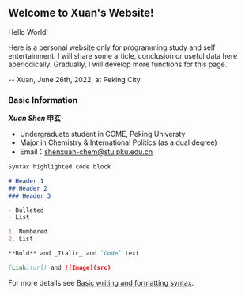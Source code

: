## Welcome to Xuan's Website!

Hello World!

Here is a personal website only for programming study and self entertainment. I will share some article, conclusion or useful data here aperiodically. Gradually, I will develop more functions for this page. 

-- Xuan, June 26th, 2022, at Peking City

### Basic Information

**_Xuan Shen_ 申玄**
- Undergraduate student in CCME, Peking Universty
- Major in Chemistry & International Politics (as a dual degree)
- Email：shenxuan-chem@stu.pku.edu.cn



```markdown
Syntax highlighted code block

# Header 1
## Header 2
### Header 3

- Bulleted
- List

1. Numbered
2. List

**Bold** and _Italic_ and `Code` text

[Link](url) and ![Image](src)
```

For more details see [Basic writing and formatting syntax](https://docs.github.com/en/github/writing-on-github/getting-started-with-writing-and-formatting-on-github/basic-writing-and-formatting-syntax).


